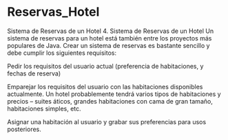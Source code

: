 # Reservas_Hotel
Sistema de Reservas de un Hotel
4. Sistema de Reservas de un Hotel
Un sistema de reservas para un hotel está también entre los proyectos más populares de Java. Crear un sistema de reservas es bastante sencillo y debe cumplir los siguientes requisitos:

Pedir los requisitos del usuario actual (preferencia de habitaciones, y fechas de reserva)

Emparejar los requisitos del usuario con las habitaciones disponibles actualmente. Un hotel probablemente tendrá varios tipos de habitaciones y precios – suites áticos, grandes habitaciones con cama de gran tamaño, habitaciones simples, etc.

Asignar una habitación al usuario y grabar sus preferencias para usos posteriores.
